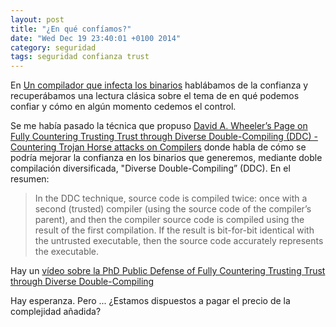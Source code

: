 ```yaml
---
layout: post
title: "¿En qué confíamos?"
date: "Wed Dec 19 23:40:01 +0100 2014"
category: seguridad
tags: seguridad confianza trust 
---
```


En [Un compilador que infecta los binarios](http://mbpfernand0.wordpress.com/2009/09/01/un-compilador-que-infecta-los-binarios/) hablábamos de la confianza y recuperábamos una lectura clásica sobre el tema de en qué podemos confiar y cómo en algún momento cedemos el control.

Se me había pasado la técnica que propuso [David A. Wheeler’s Page on Fully Countering Trusting Trust through Diverse Double-Compiling (DDC) - Countering Trojan Horse attacks on Compilers](http://www.dwheeler.com/trusting-trust/) donde habla de cómo se podría mejorar la confianza en los binarios que generemos, mediante doble compilación diversificada, "Diverse Double-Compiling” (DDC). En el resumen:

> In the DDC technique, source code is compiled twice: once with a second (trusted) compiler (using the source code of the compiler’s parent), and then the compiler source code is compiled using the result of the first compilation. If the result is bit-for-bit identical with the untrusted executable, then the source code accurately represents the executable. 

Hay un [vídeo sobre la PhD Public Defense of Fully Countering Trusting Trust through Diverse Double-Compiling](http://www.dwheeler.com/trusting-trust/dissertation/wheeler-trusting-trust-video.html)

Hay esperanza. Pero ... ¿Estamos dispuestos a pagar el precio de la complejidad añadida?
